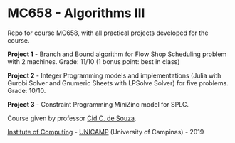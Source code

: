 MC658 - Algorithms III
======================

Repo for course MC658, with all practical projects developed for the course.

**Project 1** - Branch and Bound algorithm for Flow Shop Scheduling problem with 2 machines. Grade: 11/10 (1 bonus point: best in class)

**Project 2** - Integer Programming models and implementations (Julia with Gurobi Solver and Gnumeric Sheets with LPSolve Solver) for five problems. Grade: 10/10.

**Project 3** - Constraint Programming MiniZinc model for SPLC.

Course given by professor [Cid C. de Souza](https://ic.unicamp.br/~cid/).

[Institute of Computing](http://ic.unicamp.br/en) - [UNICAMP](http://www.unicamp.br/unicamp/) (University of Campinas) - 2019

